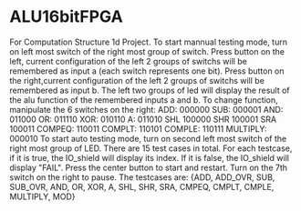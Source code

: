 # ALU16bitFPGA
For Computation Structure 1d Project.
To start mannual testing mode, turn on left most switch of the right most group of switch.
    Press button on the left, current configuration of the left 2 groups of switchs will be remembered as input a (each switch represents one bit).
    Press button on the right,current configuration of the left 2 groups of switchs will be remembered as input b.
    The left two groups of led will display the result of the alu function of the remembered inputs a and b.
    To change function, manipulate the 6 switches on the right:
    ADD: 000000
    SUB: 000001
    AND: 011000
    OR: 011110
    XOR: 010110
    A: 011010
    SHL 100000
    SHR 100001
    SRA 100011
    COMPEQ: 110011
    COMPLT: 110101
    COMPLE: 110111
    MULTIPLY: 000010
To start auto testing mode, turn on second left most switch of the right most group of LED.
    There are 15 test cases in total. For each testcase, if it is true, the IO_shield will display its index. If it is false, the IO_shield will display "FAIL".
    Press the center button to start and restart.
    Turn on the 7th switch on the right to pause.
    The testcases are:
    {ADD, ADD_OVR, SUB, SUB_OVR, AND, OR, XOR, A, SHL, SHR, SRA, CMPEQ, CMPLT, CMPLE, MULTIPLY, MOD}

